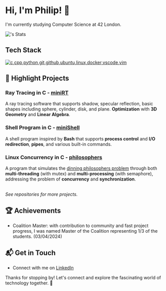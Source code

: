 # Hi, I'm Philip! 👋

I'm currently studying Computer Science at 42 London.

![<username>'s Stats](https://github-readme-stats.vercel.app/api?username=theVeryPulse&theme=vue-dark&show_icons=true&hide_border=true&count_private=true)


## Tech Stack
[![c,cpp,python,git,github,ubuntu,linux,docker,vscode,vim](https://skillicons.dev/icons?i=c,cpp,python,git,github,html,css,ubuntu,linux,vscode,docker,vim)](https://skillicons.dev)


## 🌱 Highlight Projects

### Ray Tracing in C - [miniRT](https://github.com/theVeryPulse/miniRT)
A ray tracing software that supports shadow, specular reflection, basic shapes including sphere, cylinder, disk, and plane. **Optimization** with **3D Geometry** and **Linear Algebra**.

### Shell Program in C - [miniShell](https://github.com/theVeryPulse/Minishell)
 A shell program inspired by **Bash** that supports **process control** and **I/O redirection**, **pipes**, and various built-in commands.

### Linux Concurrency in C - [philosophers](https://github.com/theVeryPulse/philosophers)
A program that simulates the [dinning philosophers problem](https://en.wikipedia.org/wiki/Dining_philosophers_problem) through both **multi-threading** (with mutex) and **multi-processing** (with semaphore), addressing the problem of **concurrency** and **synchronization**.

<br>*See repositories for more projects.*

## 🏆 Achievements

- Coalition Master: with contribution to community and fast project progress, I was named Master of the Coalition representing 1/3 of the students. (03/04/2024)


## 📬 Get in Touch

- Connect with me on [LinkedIn](https://www.linkedin.com/in/junhaoran-philip-li/)

Thanks for stopping by! Let's connect and explore the fascinating world of technology together. 🚀

<!--

Here are some ideas to get you started:

- 🔭 I’m currently working on ...
- 🌱 I’m currently learning ...
- 👯 I’m looking to collaborate on ...
- 🤔 I’m looking for help with ...
- 💬 Ask me about ...
- 📫 How to reach me: ...
- 😄 Pronouns: ...
- ⚡ Fun fact: ...
-->

